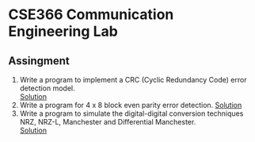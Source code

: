 # CSE366 Communication Engineering Lab
## Assingment 
1. Write a program to implement a CRC (Cyclic Redundancy Code) error detection model.  
[Solution](1.%20CRC)
2. Write a program for 4 x 8 block even parity error detection.
[Solution](2%20.%20Even-Parity-Error-detection.ipynb)
3. Write a program to simulate the digital-digital conversion techniques NRZ, NRZ-L, Manchester and Differential Manchester.  
[Solution](3%20.%20Line-Coding.ipynb)
